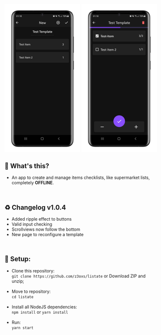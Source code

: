 <div align="center">
    <img src="./images/mockup_1.png" width="250" />
    <img src="./images/mockup_2.png" width="250" />
</div>

## 🤔 What's this?
- An app to create and manage items checklists, like supermarket lists, completely **OFFLINE**.

&nbsp;
## ♻️ Changelog v1.0.4
- Added ripple effect to buttons
- Valid input checking
- Scrollviews now follow the bottom
- New page to reconfigure a template

&nbsp;
## 🔧 Setup:
- Clone this repository:<br>
`git clone https://github.com/z3oxs/listate` or Download ZIP and unzip;<br><br>
- Move to repository:<br>
`cd listate`<br><br>
- Install all NodeJS dependencies:<br>
`npm install` or `yarn install`<br><br>
- Run:<br>
`yarn start`<br>
